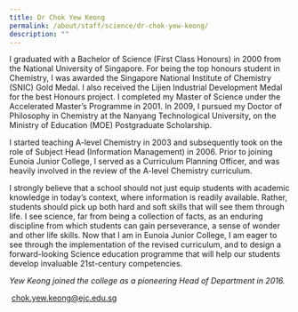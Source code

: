 ```yaml
---
title: Dr Chok Yew Keong
permalink: /about/staff/science/dr-chok-yew-keong/
description: ""
---
```

I graduated with a Bachelor of Science (First Class Honours) in 2000 from the National University of Singapore. For being the top honours student in Chemistry, I was awarded the Singapore National Institute of Chemistry (SNIC) Gold Medal. I also received the Lijien Industrial Development Medal for the best Honours project. I completed my Master of Science under the Accelerated Master’s Programme in 2001. In 2009, I pursued my Doctor of Philosophy in Chemistry at the Nanyang Technological University, on the Ministry of Education (MOE) Postgraduate Scholarship.

I started teaching A-level Chemistry in 2003 and subsequently took on the role of Subject Head (Information Management) in 2006. Prior to joining Eunoia Junior College, I served as a Curriculum Planning Officer, and was heavily involved in the review of the A-level Chemistry curriculum.

I strongly believe that a school should not just equip students with academic knowledge in today’s context, where information is readily available. Rather, students should pick up both hard and soft skills that will see them through life. I see science, far from being a collection of facts, as an enduring discipline from which students can gain perseverance, a sense of wonder and other life skills. Now that I am in Eunoia Junior College, I am eager to see through the implementation of the revised curriculum, and to design a forward-looking Science education programme that will help our students develop invaluable 21st-century competencies.

_Yew Keong joined the college as a pioneering Head of Department in 2016._

 [chok.yew.keong@ejc.edu.sg](mailto:chok.yew.keong@ejc.edu.sg)